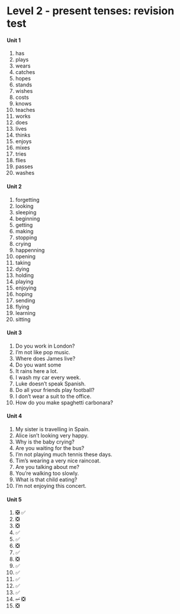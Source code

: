# Level 2 - present tenses: revision test

#### Unit 1

1. has
2. plays
3. wears
4. catches
5. hopes
6. stands
7. wishes
8. costs
9. knows
10. teaches
11. works 
12. does
13. lives
14. thinks
15. enjoys
16. mixes
17. tries
18. flies
19. passes
20. washes

#### Unit 2

1. forgetting
2. looking
3. sleeping
4. beginning
5. getting
6. making
7. stopping
8. crying
9. happenning
10. opening
11. taking
12. dying
13. holding
14. playing
15. enjoying
16. hoping
17. sending
18. flying
19. learning
20. sitting

#### Unit 3

1. Do you work in London?
2. I’m not like pop music.
3. Where does James live?
4. Do you want some 
5. It rains here a lot.
6. I wash my car every week.
7. Luke doesn’t speak Spanish.
8. Do all your friends play football?
9. I don’t wear a suit to the office.
10. How do you make spaghetti carbonara?

#### Unit 4

1. My sister is travelling  in Spain.
2. Alice isn’t looking very happy.
3. Why is the baby crying?
4. Are you waiting for the bus?
5. I’m not playing much tennis these days.
6. Tim’s wearing a very nice raincoat.
7. Are you talking about me?
8. You’re walking too slowly.
9. What is that child eating?
10. I’m not enjoying this concert.

#### Unit 5

1. ~~:negative_squared_cross_mark:~~ :white_check_mark:
2. :negative_squared_cross_mark:
3. :negative_squared_cross_mark:
4. :white_check_mark:
5. :white_check_mark:
6. :negative_squared_cross_mark:
7. :white_check_mark:
8. :negative_squared_cross_mark:
9. :white_check_mark:
10. :white_check_mark:
11. :white_check_mark:
12. :white_check_mark:
13. :white_check_mark:
14. ~~:white_check_mark:~~ :negative_squared_cross_mark:
15. :negative_squared_cross_mark:



